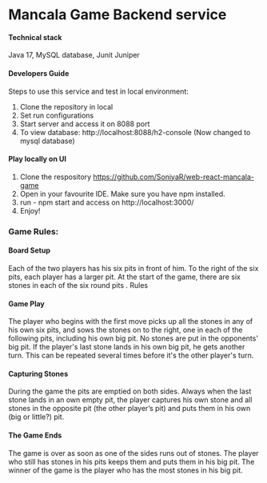 # Mancala Game Backend service

#### Technical stack
Java 17, MySQL database, Junit Juniper


#### Developers Guide
Steps to use this service and test in local environment:
1. Clone the repository in local
2. Set run configurations
3. Start server and access it on 8088 port
4. To view database: http://localhost:8088/h2-console (Now changed to mysql database)

#### Play locally on UI
1. Clone the respository https://github.com/SoniyaR/web-react-mancala-game
2. Open in your favourite IDE. Make sure you have npm installed.
3. run - npm start and access on http://localhost:3000/
4. Enjoy!


### Game Rules:

#### Board Setup
Each of the two players has his six pits in front of him. To the right of the six pits,
each player has a larger pit. At the start of the game, there are six stones in each
of the six round pits .
Rules
#### Game Play
The player who begins with the first move picks up all the stones in any of his
own six pits, and sows the stones on to the right, one in each of the following
pits, including his own big pit. No stones are put in the opponents' big pit. If the
player's last stone lands in his own big pit, he gets another turn. This can be
repeated several times before it's the other player's turn.
#### Capturing Stones
During the game the pits are emptied on both sides. Always when the last stone
lands in an own empty pit, the player captures his own stone and all stones in the
opposite pit (the other player’s pit) and puts them in his own (big or little?) pit.

#### The Game Ends
The game is over as soon as one of the sides runs out of stones. The player who
still has stones in his pits keeps them and puts them in his big pit. The winner of
the game is the player who has the most stones in his big pit.
